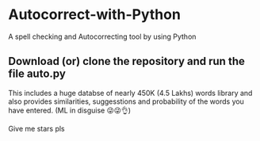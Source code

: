 # Autocorrect-with-Python
A spell checking and Autocorrecting tool by using Python 

## Download (or) clone the repository and run the file auto.py 
This includes a huge databse of nearly 450K (4.5 Lakhs) words library and also provides similarities, suggesstions and probability of the words you have entered. (ML in disguise 😜😜👌)

Give me stars pls 

